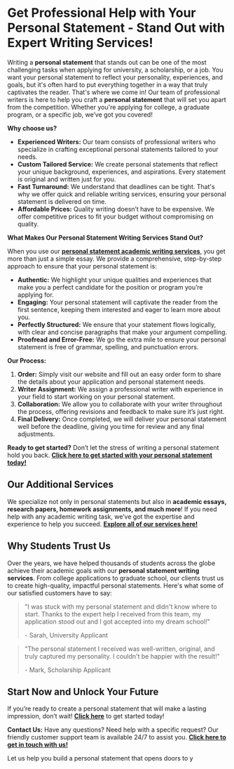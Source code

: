 # Get Professional Help with Your Personal Statement - Stand Out with Expert Writing Services!

Writing a **personal statement** that stands out can be one of the most challenging tasks when applying for university, a scholarship, or a job. You want your personal statement to reflect your personality, experiences, and goals, but it's often hard to put everything together in a way that truly captivates the reader. That's where we come in! Our team of professional writers is here to help you craft a **personal statement** that will set you apart from the competition. Whether you're applying for college, a graduate program, or a specific job, we’ve got you covered!

**Why choose us?**

- **Experienced Writers:** Our team consists of professional writers who specialize in crafting exceptional personal statements tailored to your needs.
- **Custom Tailored Service:** We create personal statements that reflect your unique background, experiences, and aspirations. Every statement is original and written just for you.
- **Fast Turnaround:** We understand that deadlines can be tight. That's why we offer quick and reliable writing services, ensuring your personal statement is delivered on time.
- **Affordable Prices:** Quality writing doesn’t have to be expensive. We offer competitive prices to fit your budget without compromising on quality.

**What Makes Our Personal Statement Writing Services Stand Out?**

When you use our [**personal statement academic writing services**](https://tinyurl.com/topessay?keyword=personal+statement+academic), you get more than just a simple essay. We provide a comprehensive, step-by-step approach to ensure that your personal statement is:

- **Authentic:** We highlight your unique qualities and experiences that make you a perfect candidate for the position or program you’re applying for.
- **Engaging:** Your personal statement will captivate the reader from the first sentence, keeping them interested and eager to learn more about you.
- **Perfectly Structured:** We ensure that your statement flows logically, with clear and concise paragraphs that make your argument compelling.
- **Proofread and Error-Free:** We go the extra mile to ensure your personal statement is free of grammar, spelling, and punctuation errors.

**Our Process:**

1. **Order:** Simply visit our website and fill out an easy order form to share the details about your application and personal statement needs.
2. **Writer Assignment:** We assign a professional writer with experience in your field to start working on your personal statement.
3. **Collaboration:** We allow you to collaborate with your writer throughout the process, offering revisions and feedback to make sure it’s just right.
4. **Final Delivery:** Once completed, we will deliver your personal statement well before the deadline, giving you time for review and any final adjustments.

**Ready to get started?** Don’t let the stress of writing a personal statement hold you back. [**Click here to get started with your personal statement today!**](https://tinyurl.com/topessay?keyword=personal+statement+academic)

## Our Additional Services

We specialize not only in personal statements but also in **academic essays, research papers, homework assignments, and much more**! If you need help with any academic writing task, we’ve got the expertise and experience to help you succeed. [**Explore all of our services here!**](https://tinyurl.com/topessay?keyword=personal+statement+academic)

## Why Students Trust Us

Over the years, we have helped thousands of students across the globe achieve their academic goals with our **personal statement writing services**. From college applications to graduate school, our clients trust us to create high-quality, impactful personal statements. Here's what some of our satisfied customers have to say:

> "I was stuck with my personal statement and didn't know where to start. Thanks to the expert help I received from this team, my application stood out and I got accepted into my dream school!"
> 
> <footer>- Sarah, University Applicant</footer>

> "The personal statement I received was well-written, original, and truly captured my personality. I couldn't be happier with the result!"
> 
> <footer>- Mark, Scholarship Applicant</footer>

## Start Now and Unlock Your Future

If you’re ready to create a personal statement that will make a lasting impression, don’t wait! [**Click here**](https://tinyurl.com/topessay?keyword=personal+statement+academic) to get started today!

**Contact Us:** Have any questions? Need help with a specific request? Our friendly customer support team is available 24/7 to assist you. [**Click here to get in touch with us!**](https://tinyurl.com/topessay?keyword=personal+statement+academic)

Let us help you build a personal statement that opens doors to y
